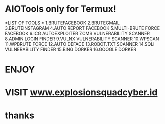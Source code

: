 # AIOTools only for Termux!
*LIST OF TOOLS *
1.BRUTEFACEBOOK
2.BRUTEGMAIL
3.BRUTEINSTAGRAM
4.AUTO REPORT FACEBOOK
5.MULTI-BRUTE FORCE FACEBOOK
6.ICG AUTOEXPLOITER
7.CMS VULNERABILITY SCANNER
8.ADMIN LOGIN FINDER
9.VULNX VULNERABILITY SCANNER
10.WPSCAN
11.WPBRUTE FORCE
12.AUTO DEFACE
13.ROBOT.TXT SCANNER
14.SQLi VULNERABILITY FINDER
15.BING DORKER
16.GOOGLE DORKER
# ENJOY 
# VISIT www.explosionsquadcyber.id 
# thanks
